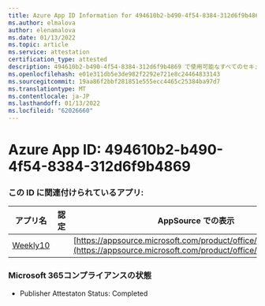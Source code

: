 ```yaml
---
title: Azure App ID Information for 494610b2-b490-4f54-8384-312d6f9b4869
ms.author: elmalova
author: elenamalova
ms.date: 01/13/2022
ms.topic: article
ms.service: attestation
certification_type: attested
description: 494610b2-b490-4f54-8384-312d6f9b4869 で使用可能なすべてのセキュリティおよびコンプライアンス情報。
ms.openlocfilehash: e01e311db5e3de982f2292e721e8c24464833143
ms.sourcegitcommit: 19aa86f2bbf281851e555ecc4465c25384ba97d7
ms.translationtype: MT
ms.contentlocale: ja-JP
ms.lasthandoff: 01/13/2022
ms.locfileid: "62026660"
---
```

# <a name="azure-app-id-494610b2-b490-4f54-8384-312d6f9b4869"></a>Azure App ID: 494610b2-b490-4f54-8384-312d6f9b4869


### <a name="apps-associated-with-this-id"></a>この ID に関連付けられているアプリ:
| **アプリ名** | **認定** | **AppSource での表示** |
|--------------|---------------|-----------------------|
| [Weekly10](https://docs.microsoft.com/microsoft-365-app-certification/forward/WA200001441) |  | [https://appsource.microsoft.com/product/office/WA200001441](https://appsource.microsoft.com/product/office/WA200001441) |

### <a name="microsoft-365-app-compliance-status"></a>Microsoft 365コンプライアンスの状態
- Publisher Attestaton Status: Completed
